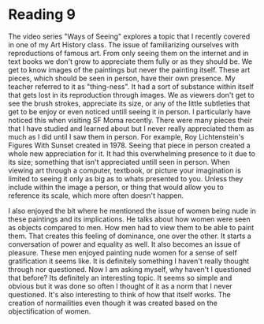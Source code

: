 # Reading 9 

The video series "Ways of Seeing" explores a topic that I recently covered in one of my Art History class. The issue of familiarizing ourselves
with reproductions of famous art. From only seeing them on the internet and in text books we don't grow to appreciate them fully or as they should
be. We get to know images of the paintings but never the painting itself. These art pieces, which should be seen in person, have their own presence. 
My teacher referred to it as "thing-ness". It had a sort of substance within itself that gets lost in its reproduction through images. We as viewers
don't get to see the brush strokes, appreciate its size, or any of the little subtleties that get to be enjoy or even noticed untill seeing it in person.
I particularly have noticed this when visiting SF Moma recently. There were many pieces their that I have studied and learned about but I never really
appreciated them as much as I did until I saw them in person. For example, Roy Lichtenstein's Figures With Sunset created in 1978. Seeing that piece 
in person created a whole new appreciation for it. It had this overwhelming presence to it due to its size; something that isn't appreciated untill seen 
in person. When viewing art through a computer, textbook, or picture your imagination is limited to seeing it only as big as to whats presented to you.
Unless they include within the image a person, or thing that would allow you to reference its scale, which more often doesn't happen.

I also enjoyed the bit where he mentioned the issue of women being nude in these paintings and its implications. He talks about how women were seen as 
objects compared to men. How men had to view them to be able to paint them. That creates this feeling of dominance, one over the other. It starts a
conversation of power and equality as well. It also becomes an issue of pleasure. These men enjoyed painting nude women for a sense of self gratification
it seems like. It is definitely something I haven't really thought through nor questioned. Now I am asking myself, why haven't I questioned that before? Its definitely an interesting topic. It seems so simple and obvious but it was done so often I thought of it as a norm that I never questioned. It's also interesting to think of how that itself works. The creation of normailities even though it was created based on the objectification of women. 
